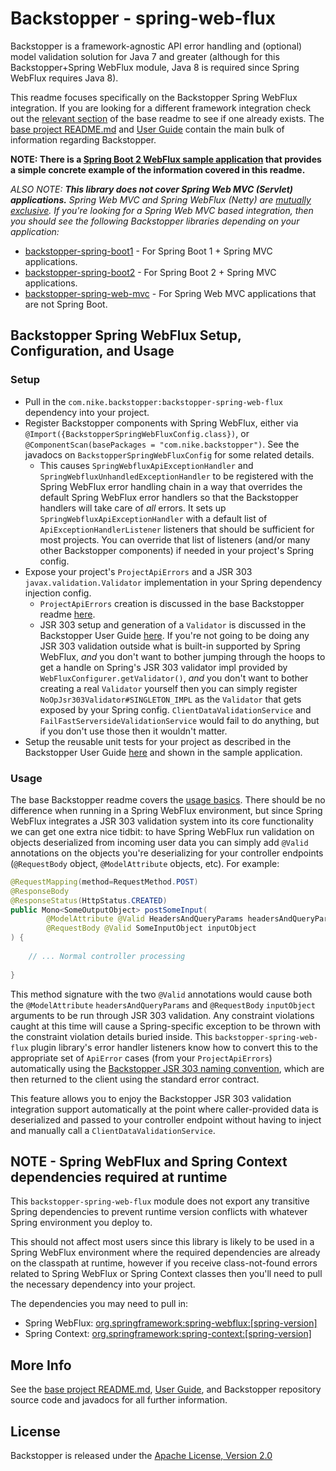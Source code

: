 # Backstopper - spring-web-flux

Backstopper is a framework-agnostic API error handling and (optional) model validation solution for Java 7 and greater
(although for this Backstopper+Spring WebFlux module, Java 8 is required since Spring WebFlux requires Java 8).

This readme focuses specifically on the Backstopper Spring WebFlux integration. If you are looking for a different 
framework integration check out the [relevant section](../README.md#framework_modules) of the base readme to see if 
one already exists. The [base project README.md](../README.md) and [User Guide](../USER_GUIDE.md) contain the main 
bulk of information regarding Backstopper. 

**NOTE: There is a [Spring Boot 2 WebFlux sample application](../samples/sample-spring-boot2-webflux/) that provides 
a simple concrete example of the information covered in this readme.**

_ALSO NOTE: **This library does not cover Spring Web MVC (Servlet) applications.** Spring Web MVC and Spring WebFlux 
(Netty) are [mutually exclusive](https://stackoverflow.com/questions/53883037/can-i-use-springmvc-and-webflux-together). 
If you're looking for a Spring Web MVC based integration, then you should see the following Backstopper libraries
depending on your application:_

* [backstopper-spring-boot1](../backstopper-spring-boot1) - For Spring Boot 1 + Spring MVC applications.
* [backstopper-spring-boot2](../backstopper-spring-boot2) - For Spring Boot 2 + Spring MVC applications. 
* [backstopper-spring-web-mvc](../backstopper-spring-web-mvc) - For Spring Web MVC applications that are not
Spring Boot.

## Backstopper Spring WebFlux Setup, Configuration, and Usage

### Setup

* Pull in the `com.nike.backstopper:backstopper-spring-web-flux` dependency into your project.
* Register Backstopper components with Spring WebFlux, either via `@Import({BackstopperSpringWebFluxConfig.class})`, or 
`@ComponentScan(basePackages = "com.nike.backstopper")`. See the javadocs on `BackstopperSpringWebFluxConfig` for some 
related details.
    * This causes `SpringWebfluxApiExceptionHandler` and `SpringWebfluxUnhandledExceptionHandler` to be registered 
    with the Spring WebFlux error handling chain in a way that overrides the default Spring WebFlux error handlers so 
    that the Backstopper handlers will take care of *all* errors. It sets up `SpringWebfluxApiExceptionHandler` with a 
    default list of `ApiExceptionHandlerListener` listeners that should be sufficient for most projects. You can 
    override that list of listeners (and/or many other Backstopper components) if needed in your project's Spring 
    config.
* Expose your project's `ProjectApiErrors` and a JSR 303 `javax.validation.Validator` implementation in your Spring 
dependency injection config.
    * `ProjectApiErrors` creation is discussed in the base Backstopper readme 
    [here](../README.md#quickstart_usage_project_api_errors).
    * JSR 303 setup and generation of a `Validator` is discussed in the Backstopper User Guide 
    [here](../USER_GUIDE.md#jsr_303_basic_setup). If you're not going to be doing any JSR 303 validation outside what 
    is built-in supported by Spring WebFlux, *and* you don't want to bother jumping through the hoops to get a handle 
    on Spring's JSR 303 validator impl provided by `WebFluxConfigurer.getValidator()`, *and* you don't want to bother 
    creating a real `Validator` yourself then you can simply register `NoOpJsr303Validator#SINGLETON_IMPL` as the 
    `Validator` that gets exposed by your Spring config. `ClientDataValidationService` and 
    `FailFastServersideValidationService` would fail to do anything, but if you don't use those then it wouldn't matter. 
* Setup the reusable unit tests for your project as described in the Backstopper User Guide 
[here](../USER_GUIDE.md#reusable_tests) and shown in the sample application. 

### Usage

The base Backstopper readme covers the [usage basics](../README.md#quickstart_usage). There should be no difference 
when running in a Spring WebFlux environment, but since Spring WebFlux integrates a JSR 303 validation system into its 
core functionality we can get one extra nice tidbit: to have Spring WebFlux run validation on objects deserialized 
from incoming user data you can simply add `@Valid` annotations on the objects you're deserializing for your controller 
endpoints (`@RequestBody` object, `@ModelAttribute` objects, etc). For example:

``` java
@RequestMapping(method=RequestMethod.POST)
@ResponseBody
@ResponseStatus(HttpStatus.CREATED)
public Mono<SomeOutputObject> postSomeInput(
        @ModelAttribute @Valid HeadersAndQueryParams headersAndQueryParams,
        @RequestBody @Valid SomeInputObject inputObject
) {
    
    // ... Normal controller processing
    
}
```    

This method signature with the two `@Valid` annotations would cause both the `@ModelAttribute` `headersAndQueryParams` 
and `@RequestBody` `inputObject` arguments to be run through JSR 303 validation. Any constraint violations caught at 
this time will cause a Spring-specific exception to be thrown with the constraint violation details buried inside. 
This `backstopper-spring-web-flux` plugin library's error handler listeners know how to convert this to the appropriate 
set of `ApiError` cases (from your `ProjectApiErrors`) automatically using the 
[Backstopper JSR 303 naming convention](../USER_GUIDE.md#jsr303_conventions), which are then returned to the client 
using the standard error contract. 

This feature allows you to enjoy the Backstopper JSR 303 validation integration support automatically at the point 
where caller-provided data is deserialized and passed to your controller endpoint without having to inject and 
manually call a `ClientDataValidationService`.

## NOTE - Spring WebFlux and Spring Context dependencies required at runtime

This `backstopper-spring-web-flux` module does not export any transitive Spring dependencies to prevent runtime 
version conflicts with whatever Spring environment you deploy to. 

This should not affect most users since this library is likely to be used in a Spring WebFlux environment where the
required dependencies are already on the classpath at runtime, however if you receive class-not-found errors related to 
Spring WebFlux or Spring Context classes then you'll need to pull the necessary dependency into your project. 

The dependencies you may need to pull in:

* Spring WebFlux: [org.springframework:spring-webflux:\[spring-version\]](https://search.maven.org/search?q=g:org.springframework%20AND%20a:spring-webflux)
* Spring Context: [org.springframework:spring-context:\[spring-version\]](https://search.maven.org/search?q=g:org.springframework%20AND%20a:spring-context)
    
## More Info

See the [base project README.md](../README.md), [User Guide](../USER_GUIDE.md), and Backstopper repository source code and javadocs for all further information.

## License

Backstopper is released under the [Apache License, Version 2.0](http://www.apache.org/licenses/LICENSE-2.0)

